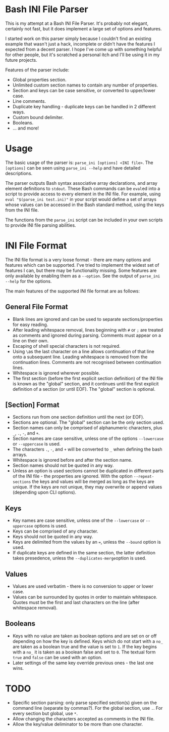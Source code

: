 Bash INI File Parser
====================
This is my attempt at a Bash INI File Parser.  It's probably not elegant,
certainly not fast, but it does implement a large set of options and features.

I started work on this parser simply because I couldn't find an existing example
that wasn't just a hack, incomplete or didn't have the features I expected from
a decent parser.  I hope I've come up with something helpful for other people,
but it's scratched a personal itch and I'll be using it in my future projects.

Features of the parser include:
  * Global properties section.
  * Unlimited custom section names to contain any number of properties.
  * Section and keys can be case sensitive, or converted to upper/lower case.
  * Line comments.
  * Duplicate key handling - duplicate keys can be handled in 2 different ways.
  * Custom bound delimiter.
  * Booleans.
  * ... and more!


Usage
=====
The basic usage of the parser is: `parse_ini [options] <INI file>`.
The `[options]` can be seen using `parse_ini --help` and have detailed
descriptions.

The parser outputs Bash syntax associative array declarations, and array
element definitions to `stdout`.  These Bash commands can be `eval`ed into
a script to provide access to every element in the INI file.  For example,
using `eval "$(parse_ini test.ini)"` in your script would define a set of
arrays whose values can be accessed in the Bash standard method, using the keys
from the INI file.

The functions from the `parse_ini` script can be included in your own scripts to
provide INI file parsing abilities.


INI File Format
===============
The INI file format is a very loose format - there are many options and features
which can be supported.  I've tried to implement the widest set of features I
can, but there may be functionality missing.  Some features are only available
by enabling them as a `--option`.  See the output of `parse_ini --help` for the
options.

The main features of the supported INI file format are as follows:

General File Format
-------------------
* Blank lines are ignored and can be used to separate sections/properties for
  easy reading.
* After leading whitespace removal, lines beginning with `#` or `;` are treated
  as comments and ignored during parsing.  Comments must appear on a line on
  their own.
* Escaping of shell special characters is not required.
* Using `\`as the last character on a line allows continuation of that line
  onto a subsequent line.  Leading whitespace is removed from the continuation
  lines.  Comments are not recognised between continuation lines.
* Whitespace is ignored wherever possible.
* The first section (before the first explicit section definition) of the INI
  file is known as the "global" section, and it continues until the first
  explicit definition of a section (or until EOF).  The "global" section is
  optional.

[Section] Format
----------------
* Sections run from one section definition until the next (or EOF).
* Sections are optional.  The "global" section can be the only section used.
* Section names can only be comprised of alphanumeric characters, plus `_`, `.`,
  `-`, and `+`.
* Section names are case sensitive, unless one of the options `--lowercase` or
  `--uppercase` is used.
* The characters `.`, `-`, and `+` will be converted to `_` when defining the
  bash arrays.
* Whitespace is ignored before and after the section name.
* Section names should not be quoted in any way.
* Unless an option is used sections cannot be duplicated in different parts of
  the INI file - the properties are ignored.  With the option
  `--repeat-sections` the keys and values will be merged as long as the keys are
  unique.  If the keys are not unique, they may overwrite or append values
  (depending upon CLI options).

Keys
----
* Key names are case sensitive, unless one of the `--lowercase` or `--uppercase` 
  options is used.
* Keys can be comprised of any character.
* Keys should not be quoted in any way.
* Keys are delimited from the values by an `=`, unless the `--bound` option is
  used.
* If duplicate keys are defined in the same section, the latter definition takes
  presedence, unless the `--duplicates-merge`option is used.

Values
------
* Values are used verbatim - there is no conversion to upper or lower case.
* Values can be surrounded by quotes in order to maintain whitespace.  Quotes
  must be the first and last characters on the line (after whitespace removal).

Booleans
--------
* Keys with no value are taken as boolean options and are set on or off depending
  on how the key is defined.  Keys which do not start with a `no_` are taken as
  a boolean true and the value is set to `1`.  If the key begins with a `no_` it
  is taken as a boolean false and set to `0`.  The textual form `true` and
  `false` can be used with an option.
* Later settings of the same key override previous ones - the last one wins.


TODO
====
* Specific section parsing: only parse specified section(s) given on the command
  line (separate by commas?).  For the global section, use `.`.  For every
  section but global, use `*`.
* Allow changing the characters accepted as comments in the INI file.
* Allow the key/value deliminator to be more than one character.
